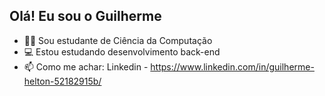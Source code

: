 ## Olá! Eu sou o Guilherme

- 👨‍🎓 Sou estudante de Ciência da Computação
- 💻 Estou estudando desenvolvimento back-end
- 📫 Como me achar: Linkedin - https://www.linkedin.com/in/guilherme-helton-52182915b/

